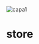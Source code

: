 ![capa1](https://user-images.githubusercontent.com/95540354/200150212-f382e8bd-b15f-4a8f-b7c6-15edbe4c01c8.png)
# store
